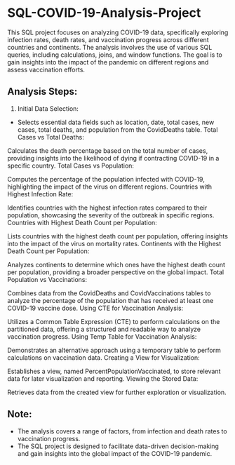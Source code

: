 # SQL-COVID-19-Analysis-Project

This SQL project focuses on analyzing COVID-19 data, specifically exploring infection rates, death rates, and vaccination progress across different countries and continents. The analysis involves the use of various SQL queries, including calculations, joins, and window functions. The goal is to gain insights into the impact of the pandemic on different regions and assess vaccination efforts.

## Analysis Steps:

1. Initial Data Selection:
  * Selects essential data fields such as location, date, total cases, new cases, total deaths, and population from the CovidDeaths table.
    Total Cases vs Total Deaths:

Calculates the death percentage based on the total number of cases, providing insights into the likelihood of dying if contracting COVID-19 in a specific country.
Total Cases vs Population:

Computes the percentage of the population infected with COVID-19, highlighting the impact of the virus on different regions.
Countries with Highest Infection Rate:

Identifies countries with the highest infection rates compared to their population, showcasing the severity of the outbreak in specific regions.
Countries with Highest Death Count per Population:

Lists countries with the highest death count per population, offering insights into the impact of the virus on mortality rates.
Continents with the Highest Death Count per Population:

Analyzes continents to determine which ones have the highest death count per population, providing a broader perspective on the global impact.
Total Population vs Vaccinations:

Combines data from the CovidDeaths and CovidVaccinations tables to analyze the percentage of the population that has received at least one COVID-19 vaccine dose.
Using CTE for Vaccination Analysis:

Utilizes a Common Table Expression (CTE) to perform calculations on the partitioned data, offering a structured and readable way to analyze vaccination progress.
Using Temp Table for Vaccination Analysis:

Demonstrates an alternative approach using a temporary table to perform calculations on vaccination data.
Creating a View for Visualization:

Establishes a view, named PercentPopulationVaccinated, to store relevant data for later visualization and reporting.
Viewing the Stored Data:

Retrieves data from the created view for further exploration or visualization.

## Note:

  * The analysis covers a range of factors, from infection and death rates to vaccination progress.
  * The SQL project is designed to facilitate data-driven decision-making and gain insights into the global impact of the COVID-19 pandemic.
